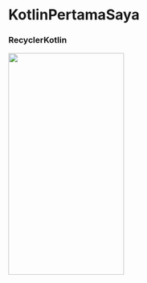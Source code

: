 # KotlinPertamaSaya

### RecyclerKotlin

<img src= "https://cloud.githubusercontent.com/assets/18226118/22639316/f9d5ba08-ec7f-11e6-9f84-1604d27f5265.png" width="230" height="440" />
